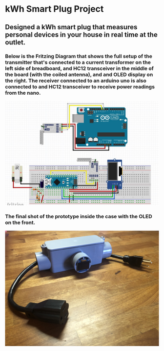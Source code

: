 # kWh Smart Plug Project

## Designed a kWh smart plug that measures personal devices in your house in real time at the outlet. 

### Below is the Fritzing Diagram that shows the full setup of the transmitter that's connected to a current transformer on the left side of breadboard, and HC12 transceiver in the middle of the board (with the coiled antenna), and and OLED display on the right. The receiver connected to an arduino uno is also connected to and HC12 transceiver to receive power readings from the nano. 

![Fritzing Diagram](fritzing_trans_and_receiver.JPG)

### The final shot of the prototype inside the case with the OLED on the front. 

![Final Prototype Design](Final_Design.jpg)

